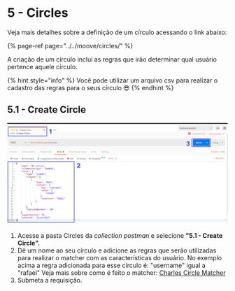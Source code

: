 # 5 - Circles

Veja mais detalhes sobre a definição de um círculo acessando o link abaixo:

{% page-ref page="../../moove/circles/" %}

A criação de um círculo inclui as regras que irão determinar qual usuário pertence aquele círculo. 

{% hint style="info" %}
Você pode utilizar um arquivo csv para realizar o cadastro das regras para o seus círculo 😎 
{% endhint %}

## 5.1 - Create Circle

![](../../.gitbook/assets/5.1-create-circle.png)

1. Acesse a pasta Circles da _collection_ _postman_ e selecione **"5.1 - Create Circle".**
2. Dê um  nome ao seu círculo e adicione as regras que serão utilizadas para realizar o matcher com as características do usuário. No exemplo acima a regra adicionada para esse círculo é: "username" igual a "rafael" Veja mais sobre como é feito o matcher: [Charles Circle Matcher]()
3. Submeta a requisição.



